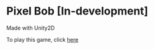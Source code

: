 # Pixel Bob [In-development]
Made with Unity2D

To play this game, click [here](https://col4n.itch.io/bob?secret=BIqKR8ol3YqQGTXmeZJZJqBP0o)
